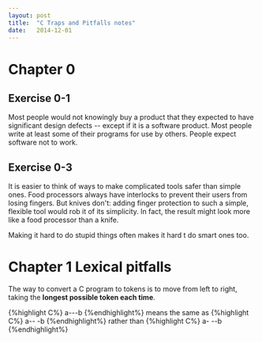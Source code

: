 ```yaml
---
layout:	post
title:	"C Traps and Pitfalls notes"
date:	2014-12-01
---
```

# Chapter 0
## Exercise 0-1
Most people would not knowingly buy a product that they expected to have significant design defects -- except if it is a software product. Most people write at least some of their programs for use by others. People expect software not to work.

## Exercise 0-3
It is easier to think of ways to make complicated tools safer than simple ones. Food processors always have interlocks to prevent their users from losing fingers. But knives don't: adding finger protection to such a simple, flexible tool would rob it of its simplicity. In fact, the result might look more like a food processor than a knife.

Making it hard to do stupid things often makes it hard t do smart ones too.

# Chapter 1 Lexical pitfalls
The way to convert a C program to tokens is to move from left to right, taking the **longest possible token each time**.

{%highlight C%}
a---b
{%endhighlight%}
means the same as 
{%highlight C%}
a-- -b
{%endhighlight%}
rather than
{%highlight C%}
a- --b
{%endhighlight%}

